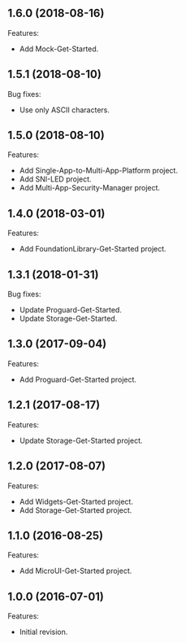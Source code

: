 ## 1.6.0 (2018-08-16)

Features:
  - Add Mock-Get-Started.

## 1.5.1 (2018-08-10)

Bug fixes:
  - Use only ASCII characters.

## 1.5.0 (2018-08-10)

Features:
   - Add Single-App-to-Multi-App-Platform project.
   - Add SNI-LED project.
   - Add Multi-App-Security-Manager project.

## 1.4.0 (2018-03-01)

Features:
   - Add FoundationLibrary-Get-Started project.

## 1.3.1 (2018-01-31)

Bug fixes:
   - Update Proguard-Get-Started.
   - Update Storage-Get-Started.

## 1.3.0 (2017-09-04)

Features:
   - Add Proguard-Get-Started project.

## 1.2.1 (2017-08-17)

Features:
   - Update Storage-Get-Started project.

## 1.2.0 (2017-08-07)

Features:
  - Add Widgets-Get-Started project.
  - Add Storage-Get-Started project.

## 1.1.0 (2016-08-25)

Features:
  - Add MicroUI-Get-Started project.

## 1.0.0 (2016-07-01)

Features:
  - Initial revision.

<!--
	Markdown
	Copyright 2017-2018 IS2T. All rights reserved.
	For demonstration purpose only.
	IS2T PROPRIETARY. Use is subject to license terms.
-->
